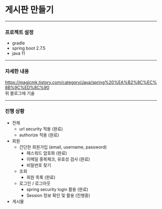 # 게시판 만들기

---
### 프로젝트 설정
 - gradle
 - spring boot 2.7.5
 - java 11
---
### 자세한 내용
https://magicmk.tistory.com/category/Java/spring%20%EA%B2%8C%EC%8B%9C%ED%8C%90
<br/>
위 블로그에 기술

---
### 진행 상황
 - 전체
   - url security 적용 (완료)
   - authorize 적용 (완료)
 - 회원
   - 간단한 회원가입 (email, username, password)
     - 패스워드 암호화 (완료)
     - 이메일 중복체크, 유효성 검사 (완료)
     - 비밀번호 찾기
   - 조회
     - 회원 목록 (완료)
   - 로그인 / 로그아웃
     - spring security login 활용 (완료)
     - Session 정보 확인 및 활용 (진행중)
 - 게시물
   